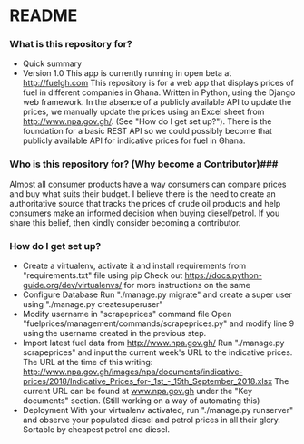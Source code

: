 # README #


### What is this repository for? ###

* Quick summary
* Version 1.0
This app is currently running in open beta at http://fuelgh.com
This repository is for a web app that displays prices of fuel in different companies in Ghana. Written in Python, using the Django web framework. In the absence of a publicly available API to update the prices, we manually update the prices using an Excel sheet from http://www.npa.gov.gh/. (See "How do I get set up?"). 
There is the foundation for a basic REST API so we could possibly become that publicly available API for indicative prices for fuel in Ghana.

### Who is this repository for? (Why become a Contributor)###
Almost all consumer products have a way consumers can compare prices and buy what suits their budget. I believe there is the need to create an authoritative source that tracks the prices of crude oil products and help consumers make an informed decision when buying diesel/petrol.
If you share this belief, then kindly consider becoming a contributor.

### How do I get set up? ###

* Create a virtualenv, activate it and install requirements from "requirements.txt" file using pip
Check out https://docs.python-guide.org/dev/virtualenvs/ for more instructions on the same
* Configure Database
Run "./manage.py migrate" and create a super user using "./manage.py createsuperuser"
* Modify username in "scrapeprices" command file
Open "fuelprices/management/commands/scrapeprices.py" and modify line 9 using the username created in the previous step.
* Import latest fuel data from http://www.npa.gov.gh/
Run "./manage.py scrapeprices" and input the current week's URL to the indicative prices. The URL at the time of this writing: http://www.npa.gov.gh/images/npa/documents/indicative-prices/2018/Indicative_Prices_for-_1st_-_15th_September_2018.xlsx
The current URL can be found at www.npa.gov.gh under the "Key documents" section. (Still working on a way of automating this)
* Deployment
With your virtualenv activated, run "./manage.py runserver" and observe your populated diesel and petrol prices in all their glory. Sortable by cheapest petrol and diesel.
